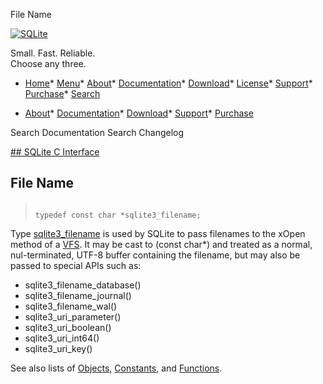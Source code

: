 




File Name




[![SQLite](../images/sqlite370_banner.gif)](../index.html)


Small. Fast. Reliable.  
Choose any three.


* [Home](../index.html)* [Menu](javascript:void(0))* [About](../about.html)* [Documentation](../docs.html)* [Download](../download.html)* [License](../copyright.html)* [Support](../support.html)* [Purchase](../prosupport.html)* [Search](javascript:void(0))




* [About](../about.html)* [Documentation](../docs.html)* [Download](../download.html)* [Support](../support.html)* [Purchase](../prosupport.html)






Search Documentation
Search Changelog









[## SQLite C Interface](../c3ref/intro.html)
## File Name




> ```
> 
> typedef const char *sqlite3_filename;
> 
> ```



Type [sqlite3\_filename](../c3ref/filename.html) is used by SQLite to pass filenames to the
xOpen method of a [VFS](../vfs.html). It may be cast to (const char\*) and treated
as a normal, nul\-terminated, UTF\-8 buffer containing the filename, but
may also be passed to special APIs such as:


* sqlite3\_filename\_database()
* sqlite3\_filename\_journal()
* sqlite3\_filename\_wal()
* sqlite3\_uri\_parameter()
* sqlite3\_uri\_boolean()
* sqlite3\_uri\_int64()
* sqlite3\_uri\_key()




See also lists of
 [Objects](../c3ref/objlist.html),
 [Constants](../c3ref/constlist.html), and
 [Functions](../c3ref/funclist.html).


